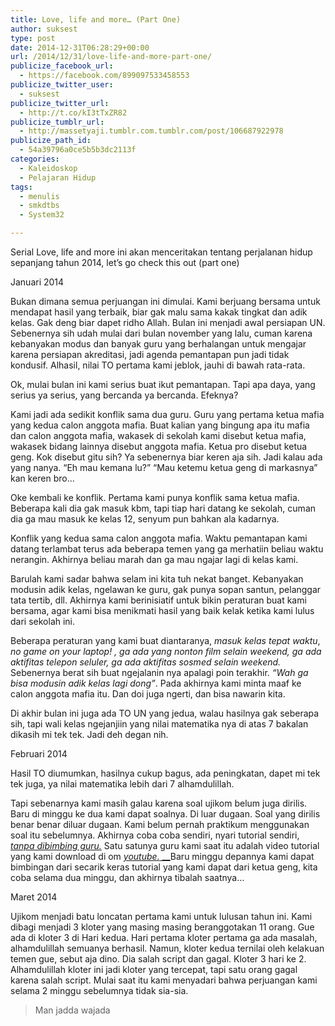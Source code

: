 ```yaml
---
title: Love, life and more… (Part One)
author: suksest
type: post
date: 2014-12-31T06:28:29+00:00
url: /2014/12/31/love-life-and-more-part-one/
publicize_facebook_url:
  - https://facebook.com/899097533458553
publicize_twitter_user:
  - suksest
publicize_twitter_url:
  - http://t.co/kI3tTxZR82
publicize_tumblr_url:
  - http://massetyaji.tumblr.com.tumblr.com/post/106687922978
publicize_path_id:
  - 54a39796a0ce5b5b3dc2113f
categories:
  - Kaleidoskop
  - Pelajaran Hidup
tags:
  - menulis
  - smkdtbs
  - System32

---
```

Serial Love, life and more ini akan menceritakan tentang perjalanan hidup sepanjang tahun 2014, let&#8217;s go check this out (part one)<!--more-->


  
Januari 2014
  
Bukan dimana semua perjuangan ini dimulai. Kami berjuang bersama untuk mendapat hasil yang terbaik, biar gak malu sama kakak tingkat dan adik kelas. Gak deng biar dapet ridho Allah. Bulan ini menjadi awal persiapan UN. Sebenernya sih udah mulai dari bulan november yang lalu, cuman karena kebanyakan modus dan banyak guru yang berhalangan untuk mengajar karena persiapan akreditasi, jadi agenda pemantapan pun jadi tidak kondusif. Alhasil, nilai TO pertama kami jeblok, jauhi di bawah rata-rata.
  
Ok, mulai bulan ini kami serius buat ikut pemantapan. Tapi apa daya, yang serius ya serius, yang bercanda ya bercanda. Efeknya?
  
Kami jadi ada sedikit konflik sama dua guru. Guru yang pertama ketua mafia yang kedua calon anggota mafia. Buat kalian yang bingung apa itu mafia dan calon anggota mafia, wakasek di sekolah kami disebut ketua mafia, wakasek bidang lainnya disebut anggota mafia. Ketua pro disebut ketua geng. Kok disebut gitu sih? Ya sebenernya biar keren aja sih. Jadi kalau ada yang nanya. &#8220;Eh mau kemana lu?&#8221; &#8220;Mau ketemu ketua geng di markasnya&#8221; kan keren bro…
  
Oke kembali ke konflik. Pertama kami punya konflik sama ketua mafia. Beberapa kali dia gak masuk kbm, tapi tiap hari datang ke sekolah, cuman dia ga mau masuk ke kelas 12, senyum pun bahkan ala kadarnya.
  
Konflik yang kedua sama calon anggota mafia. Waktu pemantapan kami datang terlambat terus ada beberapa temen yang ga merhatiin beliau waktu nerangin. Akhirnya beliau marah dan ga mau ngajar lagi di kelas kami.
  
Barulah kami sadar bahwa selam ini kita tuh nekat banget. Kebanyakan modusin adik kelas, ngelawan ke guru, gak punya sopan santun, pelanggar tata tertib, dll. Akhirnya kami berinisiatif untuk bikin peraturan buat kami bersama, agar kami bisa menikmati hasil yang baik kelak ketika kami lulus dari sekolah ini.
  
Beberapa peraturan yang kami buat diantaranya, _masuk kelas tepat waktu_, _no game on your laptop! , ga ada yang nonton film selain weekend, ga ada aktifitas telepon seluler, ga ada aktifitas sosmed selain weekend._ Sebenernya berat sih buat ngejalanin nya apalagi poin terakhir. _&#8220;Wah ga bisa modusin adik kelas lagi dong&#8221;_. Pada akhirnya kami minta maaf ke calon anggota mafia itu. Dan doi juga ngerti, dan bisa nawarin kita.
  
Di akhir bulan ini juga ada TO UN yang jedua, walau hasilnya gak seberapa sih, tapi wali kelas ngejanjiin yang nilai matematika nya di atas 7 bakalan dikasih mi tek tek. Jadi deh degan nih.
  
Februari 2014
  
Hasil TO diumumkan, hasilnya cukup bagus, ada peningkatan, dapet mi tek tek juga, ya nilai matematika lebih dari 7 alhamdulillah.
  
Tapi sebenarnya kami masih galau karena soal ujikom belum juga dirilis. Baru di minggu ke dua kami dapat soalnya. Di luar dugaan. Soal yang dirilis benar benar diluar dugaan. Kami belum pernah praktikum menggunakan soal itu sebelumnya. Akhirnya coba coba sendiri, nyari tutorial sendiri, <u>_tanpa dibimbing guru._</u> Satu satunya guru kami saat itu adalah video tutorial yang kami download di om <u>_youtube._ __</u>Baru minggu depannya kami dapat bimbingan dari secarik keras tutorial yang kami dapat dari ketua geng, kita coba selama dua minggu, dan akhirnya tibalah saatnya…
  
Maret 2014
  
Ujikom menjadi batu loncatan pertama kami untuk lulusan tahun ini. Kami dibagi menjadi 3 kloter yang masing masing beranggotakan 11 orang. Gue ada di kloter 3 di Hari kedua. Hari pertama kloter pertama ga ada masalah, alhamdulillah semuanya berhasil. Namun, kloter kedua ternilai oleh kelakuan temen gue, sebut aja dino. Dia salah script dan gagal. Kloter 3 hari ke 2. Alhamdulillah kloter ini jadi kloter yang tercepat, tapi satu orang gagal karena salah script. Mulai saat itu kami menyadari bahwa perjuangan kami selama 2 minggu sebelumnya tidak sia-sia. 

> Man jadda wajada
